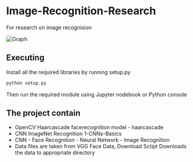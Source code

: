 # Image-Recognition-Research
For research on image recognision

![Graph](https://github.com/sanjitschouhan/Image-Recognition-Research/blob/master/Neural%20Network%20-%20Image%20Recognition/graph_large_attrs_key%3D_too_large_attrs%26limit_attr_size%3D1024%26run%3D(2).png)


## Executing
Install all the required libraries by running setup.py

``` python
python setup.py
```
Then run the required module using Jupyter nodebook or Python console


## The project contain

* OpenCV Haarcascade facerecognition model - haarcascade
* CNN ImageNet Recognition 1-CNNs-Basics
* CNN - Face Recognition - Neural Network - Image Recognition
* Data files are taken from VGG Face Data, Download Sctipt Downloads the data to appropriate directory